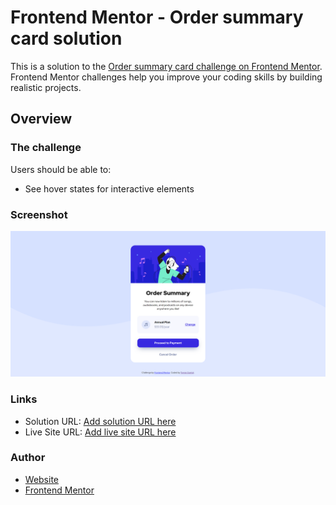 # Frontend Mentor - Order summary card solution

This is a solution to the [Order summary card challenge on Frontend Mentor](https://www.frontendmentor.io/challenges/order-summary-component-QlPmajDUj). Frontend Mentor challenges help you improve your coding skills by building realistic projects.

## Overview

### The challenge

Users should be able to:

- See hover states for interactive elements

### Screenshot

![](./screenshot.png)

### Links

- Solution URL: [Add solution URL here](https://github.com/tquintal/frontend-mentor_order-summary-component-main)
- Live Site URL: [Add live site URL here](https://frontend-mentor_order-summary-component-main.vercel.app/)

### Author

- [Website](https://github.com/tquintal/)
- [Frontend Mentor](https://www.frontendmentor.io/profile/tquintal)
